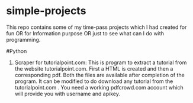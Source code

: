# simple-projects
This repo contains some of my time-pass projects which I had created for fun OR for Information purpose OR just to see what can I do with programming.

#Python
1. Scraper for tutorialpoint.com: This is program to extract a tutorial from the website tutorialpoint.com. First a HTML is created and then a corresponding pdf. Both the files are available after completion of the program. It can be modified to do download any tutorial from the tutorialpoint.com . You need a working pdfcrowd.com account which will provide you with username and apikey.
